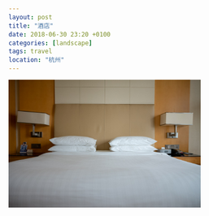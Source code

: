 ```yaml
---
layout: post
title: "酒店"
date: 2018-06-30 23:20 +0100
categories: [landscape]
tags: travel
location: "杭州"
---
```


<img src="/img/2018/20180630-L1009447.jpg" alt="酒店" style="width: 75%; height: 75%"/>

